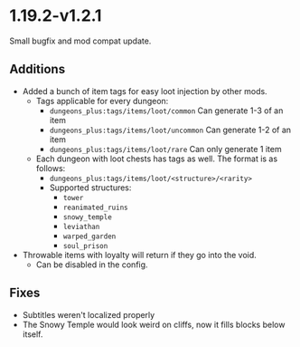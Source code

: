 # 1.19.2-v1.2.1
Small bugfix and mod compat update.

## Additions
- Added a bunch of item tags for easy loot injection by other mods.
	- Tags applicable for every dungeon:
		- `dungeons_plus:tags/items/loot/common` Can generate 1-3 of an item
		- `dungeons_plus:tags/items/loot/uncommon` Can generate 1-2 of an item
		- `dungeons_plus:tags/items/loot/rare` Can only generate 1 item
	- Each dungeon with loot chests has tags as well. The format is as follows:
		- `dungeons_plus:tags/items/loot/<structure>/<rarity>`
		- Supported structures:
			- `tower`
			- `reanimated_ruins`
			- `snowy_temple`
			- `leviathan`
			- `warped_garden`
			- `soul_prison`
- Throwable items with loyalty will return if they go into the void.
	- Can be disabled in the config.


## Fixes
- Subtitles weren't localized properly
- The Snowy Temple would look weird on cliffs, now it fills blocks below itself.